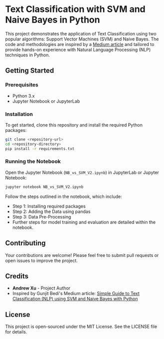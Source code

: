 # Text Classification with SVM and Naive Bayes in Python

This project demonstrates the application of Text Classification using two popular algorithms: Support Vector Machines (SVM) and Naive Bayes. The code and methodologies are inspired by a [Medium article](https://medium.com/@bedigunjit/simple-guide-to-text-classification-nlp-using-svm-and-naive-bayes-with-python-421db3a72d34) and tailored to provide hands-on experience with Natural Language Processing (NLP) techniques in Python.

## Getting Started

### Prerequisites

- Python 3.x
- Jupyter Notebook or JupyterLab

### Installation

To get started, clone this repository and install the required Python packages:

```bash
git clone <repository-url>
cd <repository-directory>
pip install -r requirements.txt
```

### Running the Notebook

Open the Jupyter Notebook (`NB_vs_SVM_V2.ipynb`) in JupyterLab or Jupyter Notebook:

```bash
jupyter notebook NB_vs_SVM_V2.ipynb
```

Follow the steps outlined in the notebook, which include:
- Step 1: Installing required packages
- Step 2: Adding the Data using pandas
- Step 3: Data Pre-Processing
- Further steps for model training and evaluation are detailed within the notebook.

## Contributing

Your contributions are welcome! Please feel free to submit pull requests or open issues to improve the project.

## Credits

- **Andrew Xu** - Project Author
- Inspired by Gunjit Bedi's Medium article: [Simple Guide to Text Classification (NLP) using SVM and Naive Bayes with Python](https://medium.com/@bedigunjit/simple-guide-to-text-classification-nlp-using-svm-and-naive-bayes-with-python-421db3a72d34)

## License

This project is open-sourced under the MIT License. See the LICENSE file for details.